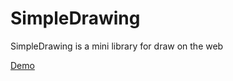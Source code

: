 # SimpleDrawing

SimpleDrawing is a mini library for draw on the web

[Demo](https://iamplex.github.io/SimpleDrawing/examples)
